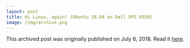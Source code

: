 ```yaml
---
layout: post
title: Hi Linux, again! (Ubuntu 18.04 on Dell XPS 9350)
image: /img/archive.png
---
```

This archived post was originally published on July 6, 2018. Read it [here](/alex.ciobanu.org/index12e9.html).

